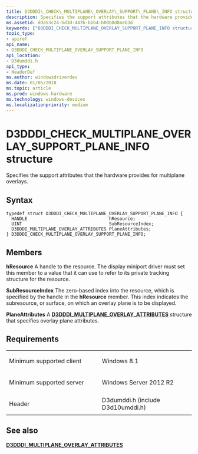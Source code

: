 ```yaml
---
title: D3DDDI\_CHECK\_MULTIPLANE\_OVERLAY\_SUPPORT\_PLANE\_INFO structure
description: Specifies the support attributes that the hardware provides for multiplane overlays.
ms.assetid: dda53c24-bd3d-4476-bbb4-b00b0d8aeb3d
keywords: ["D3DDDI_CHECK_MULTIPLANE_OVERLAY_SUPPORT_PLANE_INFO structure Display Devices"]
topic_type:
- apiref
api_name:
- D3DDDI_CHECK_MULTIPLANE_OVERLAY_SUPPORT_PLANE_INFO
api_location:
- D3dumddi.h
api_type:
- HeaderDef
ms.author: windowsdriverdev
ms.date: 01/05/2018
ms.topic: article
ms.prod: windows-hardware
ms.technology: windows-devices
ms.localizationpriority: medium
---
```


# D3DDDI\_CHECK\_MULTIPLANE\_OVERLAY\_SUPPORT\_PLANE\_INFO structure


Specifies the support attributes that the hardware provides for multiplane overlays.

Syntax
------

```ManagedCPlusPlus
typedef struct D3DDDI_CHECK_MULTIPLANE_OVERLAY_SUPPORT_PLANE_INFO {
  HANDLE                               hResource;
  UINT                                 SubResourceIndex;
  D3DDDI_MULTIPLANE_OVERLAY_ATTRIBUTES PlaneAttributes;
} D3DDDI_CHECK_MULTIPLANE_OVERLAY_SUPPORT_PLANE_INFO;
```

Members
-------

**hResource**
A handle to the resource. The display miniport driver must set this member to a value that it can use to refer to its private tracking structure for the resource.

**SubResourceIndex**
The zero-based index into the resource, which is specified by the handle in the **hResource** member. This index indicates the subresource, or surface, on which an overlay plane is to be displayed.

**PlaneAttributes**
A [**D3DDDI\_MULTIPLANE\_OVERLAY\_ATTRIBUTES**](https://msdn.microsoft.com/library/windows/hardware/hh780234) structure that specifies overlay plane attributes.

Requirements
------------

<table>
<colgroup>
<col width="50%" />
<col width="50%" />
</colgroup>
<tbody>
<tr class="odd">
<td align="left"><p>Minimum supported client</p></td>
<td align="left"><p>Windows 8.1</p></td>
</tr>
<tr class="even">
<td align="left"><p>Minimum supported server</p></td>
<td align="left"><p>Windows Server 2012 R2</p></td>
</tr>
<tr class="odd">
<td align="left"><p>Header</p></td>
<td align="left">D3dumddi.h (include D3d10umddi.h)</td>
</tr>
</tbody>
</table>

## <span id="see_also"></span>See also


[**D3DDDI\_MULTIPLANE\_OVERLAY\_ATTRIBUTES**](https://msdn.microsoft.com/library/windows/hardware/hh780234)

 

 






